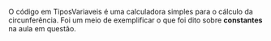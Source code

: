 O código em TiposVariaveis é uma calculadora simples para o cálculo da circunferência. Foi um meio de exemplificar o que foi dito sobre **constantes** na aula em questão.